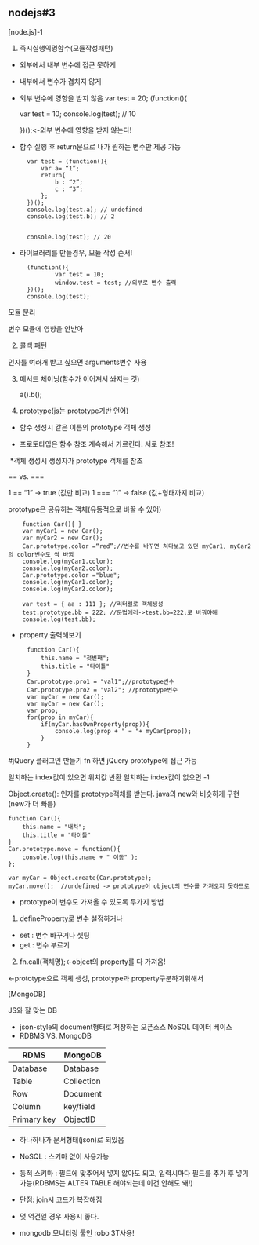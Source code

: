
nodejs#3
--

[node.js]-1


1) 즉시실행익명함수(모듈작성패턴)

- 외부에서 내부 변수에 접근 못하게
- 내부에서 변수가 겹치지 않게
- 외부 변수에 영향을 받지 않음
	var test = 20;
	(function(){

   	var test = 10;
	console.log(test); // 10

	})();<-외부 변수에 영향을 받지 않는다!

- 함수 실행 후 return문으로 내가 원하는 변수만 제공 가능

		var test = (function(){
			var a= “1”;
			return{
				b : “2”;
				c : “3”;
			};
		})();
		console.log(test.a); // undefined
		console.log(test.b); // 2


		console.log(test); // 20
- 라이브러리를 만들경우, 모듈 작성 순서!
		
		(function(){
    			var test = 10;
    			window.test = test; //외부로 변수 출력
		})();
		console.log(test);

모듈 분리

변수 모듈에 영향을 안받아

2) 콜백 패턴

인자를 여러개 받고 싶으면 arguments변수 사용

3) 메서드 체이닝(함수가 이어져서 쏴지는 것)
	
	a().b();

4) prototype(js는 prototype기반 언어)

- 함수 생성시 같은 이름의 prototype 객체 생성

- 프로토타입은 함수 참조 계속해서 가르킨다. 서로 참조!

  *객체 생성시 생성자가 prototype 객체를 참조














== vs. ===

1 == “1” -> true (값만 비교)
1 === “1” -> false (값+형태까지 비교)

prototype은 공유하는 객체(유동적으로 바꿀 수 있어)

        function Car(){ }
        var myCar1 = new Car();
        var myCar2 = new Car();
        Car.prototype.color =“red”;//변수를 바꾸면 쳐다보고 있던 myCar1, myCar2의 color변수도 싹 바뀜
        console.log(myCar1.color);
        console.log(myCar2.color);
        Car.prototype.color ="blue";
        console.log(myCar1.color);
        console.log(myCar2.color);

        var test = { aa : 111 }; //리터럴로 객체생성
        test.prototype.bb = 222; //문법에러->test.bb=222;로 바꿔야해
        console.log(test.bb);  


- property 출력해보기

        function Car(){
            this.name = "첫번째";
            this.title = "타이틀"
        }
        Car.prototype.pro1 = "val1";//prototype변수
        Car.prototype.pro2 = "val2"; //prototype변수
        var myCar = new Car();
        var myCar = new Car();
        var prop;
        for(prop in myCar){
            if(myCar.hasOwnProperty(prop)){
                console.log(prop + " = "+ myCar[prop]);
            }
        }

#jQuery 플러그인 만들기
fn 하면 jQuery prototype에 접근 가능

<indexOf >

일치하는 index값이 있으면  위치값 반환
일치하는 index값이 없으면 -1


Object.create(): 인자를 prototype객체를 받는다.
java의 new와 비슷하게 구현(new가 더 빠름)

    function Car(){
        this.name = "내차";
        this.title = "타이틀"
    }
    Car.prototype.move = function(){
        console.log(this.name + " 이동" );
    };

    var myCar = Object.create(Car.prototype);
    myCar.move();  //undefined -> prototype이 object의 변수를 가져오지 못하므로 

- prototype이 변수도 가져올 수 있도록 두가지 방법
1. defineProperty로 변수 설정하거나
- set : 변수 바꾸거나 셋팅
- get : 변수 부르기
2. fn.call(객체명);<-object의 property를 다 가져옴!


<-prototype으로 객체 생성, prototype과 property구분하기위해서

[MongoDB]

JS와 잘 맞는 DB
- json-style의 document형태로 저장하는 오픈소스 NoSQL 데이터 베이스
- RDBMS VS. MongoDB

RDMS | MongoDB
------------ | -------------
Database | Database
Table | Collection
Row | Document
Column | key/field
Primary key | ObjectID

- 하나하나가 문서형태(json)로 되있음
- NoSQL : 스키마 없이 사용가능
- 동적 스키마 : 필드에 맞추어서 넣지 않아도 되고, 입력시마다 필드를 추가 후 넣기 가능(RDBMS는 ALTER TABLE 해야되는데 이건 안해도 돼!)
- 단점: join시 코드가 복잡해짐
- 몇 억건일 경우 사용시 좋다.

- mongodb 모니터링 툴인 robo 3T사용!
